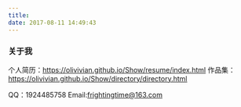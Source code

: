 ```yaml
---
title: 
date: 2017-08-11 14:49:43
---
```

### 关于我

个人简历：https://olivivian.github.io/Show/resume/index.html
作品集：https://olivivian.github.io/Show/directory/directory.html

QQ：1924485758
Email:frightingtime@163.com